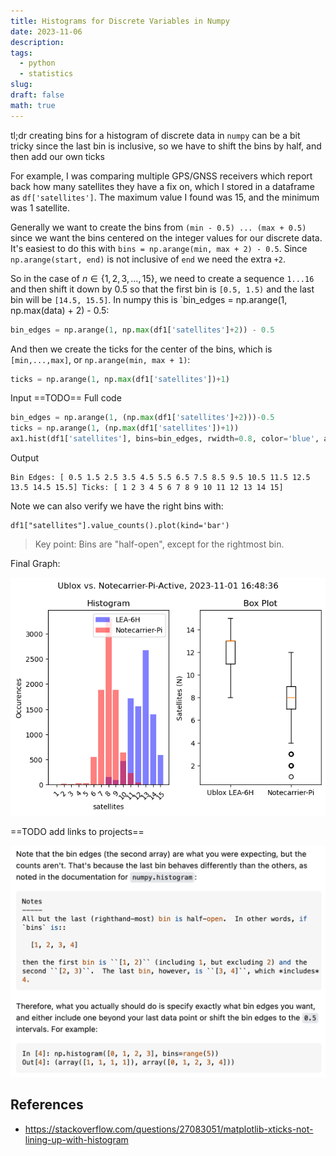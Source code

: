 ```yaml
---
title: Histograms for Discrete Variables in Numpy
date: 2023-11-06
description: 
tags:
  - python
  - statistics
slug: 
draft: false
math: true
---
```


tl;dr creating bins for a histogram of discrete data in `numpy` can be a bit tricky since the last bin is inclusive, so we have to shift the bins by half, and then add our own ticks

For example, I was comparing multiple GPS/GNSS receivers which report back how many satellites they have a fix on, which I stored in a dataframe as `df['satellites']`. The maximum value I found was 15, and the minimum was 1 satellite.

Generally we want to create the bins from `(min - 0.5) ... (max + 0.5)` since we want the bins centered on the integer values for our discrete data.  It's easiest to do this with `bins = np.arange(min, max + 2) - 0.5`. Since `np.arange(start, end)` is not inclusive of `end` we need the extra `+2`. 

So in the case of $n \in \{1, 2, 3, \ldots, 15\}$, we need to create a sequence  `1...16`  and then shift it down by 0.5 so that the first bin is `[0.5, 1.5)` and the last bin will be `[14.5, 15.5]`. In numpy this is `bin_edges = np.arange(1, np.max(data) + 2) - 0.5:

```python
bin_edges = np.arange(1, np.max(df1['satellites']+2)) - 0.5  
```

And then we create the ticks for the center of the bins, which is `[min,...,max]`, or `np.arange(min, max + 1)`:
```python
ticks = np.arange(1, np.max(df1['satellites'])+1)
```


Input
==TODO== Full code
```python
bin_edges = np.arange(1, (np.max(df1['satellites']+2)))-0.5  
ticks = np.arange(1, (np.max(df1['satellites'])+1))
ax1.hist(df1['satellites'], bins=bin_edges, rwidth=0.8, color='blue', alpha=0.5, label='LEA-6H')
```

Output
```
Bin Edges: [ 0.5 1.5 2.5 3.5 4.5 5.5 6.5 7.5 8.5 9.5 10.5 11.5 12.5 13.5 14.5 15.5] Ticks: [ 1 2 3 4 5 6 7 8 9 10 11 12 13 14 15]
```

Note we can also verify we have the right bins with:
```
df1["satellites"].value_counts().plot(kind='bar')
```

> Key point: Bins are "half-open", except for the rightmost bin. 


Final Graph:

![](attachments/Pasted%20image%2020231106130301.png)

==TODO add links to projects==


![](attachments/Screenshot%202023-11-06%20at%2012.50.39%20PM.png)


## References
- https://stackoverflow.com/questions/27083051/matplotlib-xticks-not-lining-up-with-histogram
